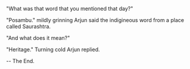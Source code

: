   "What was that word that you mentioned that day?"
  
  "Posambu." mildly grinning Arjun said the indigineous word from a place called Saurashtra.
  
  "And what does it mean?"
  
  "Heritage." Turning cold Arjun replied.

-- The End.